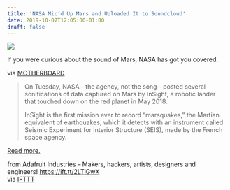 ```yaml
---
title: 'NASA Mic’d Up Mars and Uploaded It to Soundcloud'
date: 2019-10-07T12:05:00+01:00
draft: false
---
```


[![](https://cdn-blog.adafruit.com/uploads/2019/10/1569962836209-PIA23177-16-600x337.jpeg)](https://www.vice.com/en_us/article/d3a4da/nasa-micd-up-mars-and-uploaded-it-to-soundcloud)

If you were curious about the sound of Mars, NASA has got you covered.

via [MOTHERBOARD](https://www.vice.com/en_us/article/d3a4da/nasa-micd-up-mars-and-uploaded-it-to-soundcloud)

> On Tuesday, NASA—the agency, not the song—posted several sonifications of data captured on Mars by InSight, a robotic lander that touched down on the red planet in May 2018.
> 
> InSight is the first mission ever to record “marsquakes,” the Martian equivalent of earthquakes, which it detects with an instrument called Seismic Experiment for Interior Structure (SEIS), made by the French space agency.

[Read more.](https://www.vice.com/en_us/article/d3a4da/nasa-micd-up-mars-and-uploaded-it-to-soundcloud)

  
  
from Adafruit Industries – Makers, hackers, artists, designers and engineers! https://ift.tt/2LTlGwX  
via [IFTTT](https://ifttt.com/?ref=da&site=blogger)